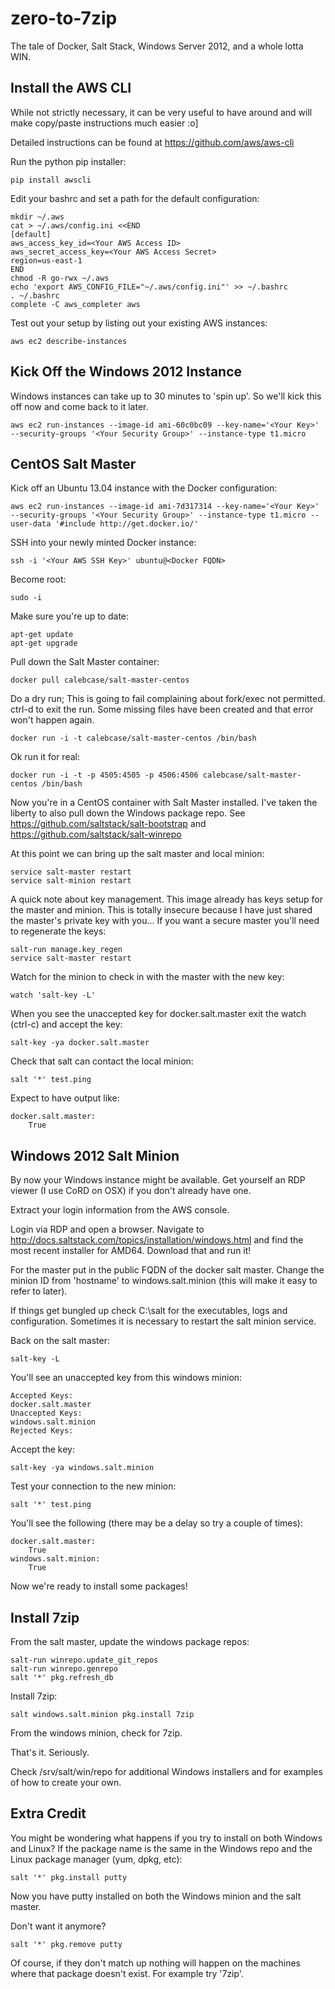 zero-to-7zip
============

The tale of Docker, Salt Stack, Windows Server 2012, and a whole lotta WIN.

Install the AWS CLI
-------------------

While not strictly necessary, it can be very useful to have around and will
make copy/paste instructions much easier :o]

Detailed instructions can be found at https://github.com/aws/aws-cli

Run the python pip installer:

    pip install awscli

Edit your bashrc and set a path for the default configuration:

    mkdir ~/.aws
    cat > ~/.aws/config.ini <<END
    [default]
    aws_access_key_id=<Your AWS Access ID>
    aws_secret_access_key=<Your AWS Access Secret>
    region=us-east-1
    END
    chmod -R go-rwx ~/.aws
    echo 'export AWS_CONFIG_FILE="~/.aws/config.ini"' >> ~/.bashrc
    . ~/.bashrc
    complete -C aws_completer aws

Test out your setup by listing out your existing AWS instances:

    aws ec2 describe-instances

Kick Off the Windows 2012 Instance
----------------------------------

Windows instances can take up to 30 minutes to 'spin up'. So we'll kick
this off now and come back to it later.

    aws ec2 run-instances --image-id ami-60c0bc09 --key-name='<Your Key>' --security-groups '<Your Security Group>' --instance-type t1.micro

CentOS Salt Master
------------------

Kick off an Ubuntu 13.04 instance with the Docker configuration:

    aws ec2 run-instances --image-id ami-7d317314 --key-name='<Your Key>' --security-groups '<Your Security Group>' --instance-type t1.micro --user-data '#include http://get.docker.io/'

SSH into your newly minted Docker instance:

    ssh -i '<Your AWS SSH Key>' ubuntu@<Docker FQDN>

Become root:

    sudo -i

Make sure you're up to date:

    apt-get update
    apt-get upgrade

Pull down the Salt Master container:

    docker pull calebcase/salt-master-centos

Do a dry run; This is going to fail complaining about fork/exec not
permitted. ctrl-d to exit the run. Some missing files have been created
and that error won't happen again.

    docker run -i -t calebcase/salt-master-centos /bin/bash

Ok run it for real:

    docker run -i -t -p 4505:4505 -p 4506:4506 calebcase/salt-master-centos /bin/bash

Now you're in a CentOS container with Salt Master installed. I've taken
the liberty to also pull down the Windows package repo. See
https://github.com/saltstack/salt-bootstrap and
https://github.com/saltstack/salt-winrepo

At this point we can bring up the salt master and local minion:

    service salt-master restart
    service salt-minion restart

A quick note about key management. This image already has keys setup for the
master and minion. This is totally insecure because I have just shared the
master's private key with you... If you want a secure master you'll need to
regenerate the keys:

    salt-run manage.key_regen
    service salt-master restart

Watch for the minion to check in with the master with the new key:

    watch 'salt-key -L'

When you see the unaccepted key for docker.salt.master exit the watch (ctrl-c)
and accept the key:

    salt-key -ya docker.salt.master

Check that salt can contact the local minion:

    salt '*' test.ping

Expect to have output like:

    docker.salt.master:
        True

Windows 2012 Salt Minion
------------------------

By now your Windows instance might be available. Get yourself an RDP viewer (I
use CoRD on OSX) if you don't already have one.

Extract your login information from the AWS console.

Login via RDP and open a browser. Navigate to
http://docs.saltstack.com/topics/installation/windows.html and find the most
recent installer for AMD64. Download that and run it!

For the master put in the public FQDN of the docker salt master. Change the
minion ID from 'hostname' to windows.salt.minion (this will make it easy to
refer to later).

If things get bungled up check C:\salt for the executables, logs and
configuration. Sometimes it is necessary to restart the salt minion service.

Back on the salt master:

    salt-key -L

You'll see an unaccepted key from this windows minion:

    Accepted Keys:
    docker.salt.master
    Unaccepted Keys:
    windows.salt.minion
    Rejected Keys:

Accept the key:

    salt-key -ya windows.salt.minion

Test your connection to the new minion:

    salt '*' test.ping

You'll see the following (there may be a delay so try a couple of
times):

    docker.salt.master:
        True
    windows.salt.minion:
        True

Now we're ready to install some packages!

Install 7zip
------------

From the salt master, update the windows package repos:

    salt-run winrepo.update_git_repos
    salt-run winrepo.genrepo
    salt '*' pkg.refresh_db

Install 7zip:

    salt windows.salt.minion pkg.install 7zip

From the windows minion, check for 7zip.

That's it. Seriously.

Check /srv/salt/win/repo for additional Windows installers and for examples of
how to create your own.

Extra Credit
------------

You might be wondering what happens if you try to install on both Windows and
Linux? If the package name is the same in the Windows repo and the Linux
package manager (yum, dpkg, etc):

    salt '*' pkg.install putty

Now you have putty installed on both the Windows minion and the salt master.

Don't want it anymore?

    salt '*' pkg.remove putty

Of course, if they don't match up nothing will happen on the machines where
that package doesn't exist. For example try '7zip'.

